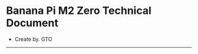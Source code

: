 Banana Pi M2 Zero Technical Document
===================================
- Create by. GTO
------------